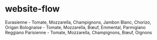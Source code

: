 # website-flow

Eurasienne - Tomate, Mozzarella, Champignons, Jambon Blanc, Chorizo, Origan 
Bolognaise - Tomate, Mozzarella, Bœuf, Emmental, Parmigiano Reggiano 
Parisienne - Tomate, Mozzarella, Champignons, Bœuf, Oignons

